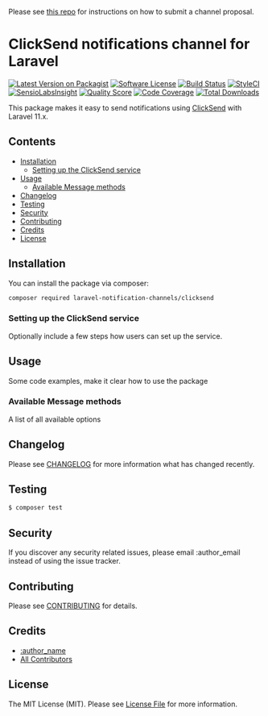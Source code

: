 Please see [this repo](https://github.com/laravel-notification-channels/channels) for instructions on how to submit a channel proposal.

# ClickSend notifications channel for Laravel

[![Latest Version on Packagist](https://img.shields.io/packagist/v/laravel-notification-channels/ClickSend.svg?style=flat-square)](https://packagist.org/packages/laravel-notification-channels/ClickSend)
[![Software License](https://img.shields.io/badge/license-MIT-brightgreen.svg?style=flat-square)](LICENSE.md)
[![Build Status](https://img.shields.io/travis/laravel-notification-channels/ClickSend/master.svg?style=flat-square)](https://travis-ci.org/laravel-notification-channels/ClickSend)
[![StyleCI](https://styleci.io/repos/:style_ci_id/shield)](https://styleci.io/repos/:style_ci_id)
[![SensioLabsInsight](https://img.shields.io/sensiolabs/i/:sensio_labs_id.svg?style=flat-square)](https://insight.sensiolabs.com/projects/:sensio_labs_id)
[![Quality Score](https://img.shields.io/scrutinizer/g/laravel-notification-channels/ClickSend.svg?style=flat-square)](https://scrutinizer-ci.com/g/laravel-notification-channels/ClickSend)
[![Code Coverage](https://img.shields.io/scrutinizer/coverage/g/laravel-notification-channels/ClickSend/master.svg?style=flat-square)](https://scrutinizer-ci.com/g/laravel-notification-channels/ClickSend/?branch=master)
[![Total Downloads](https://img.shields.io/packagist/dt/laravel-notification-channels/ClickSend.svg?style=flat-square)](https://packagist.org/packages/laravel-notification-channels/ClickSend)

This package makes it easy to send notifications using [ClickSend](https://clicksend.com) with Laravel 11.x.

## Contents

- [Installation](#installation)
	- [Setting up the ClickSend service](#setting-up-the-ClickSend-service)
- [Usage](#usage)
	- [Available Message methods](#available-message-methods)
- [Changelog](#changelog)
- [Testing](#testing)
- [Security](#security)
- [Contributing](#contributing)
- [Credits](#credits)
- [License](#license)


## Installation

You can install the package via composer:

```bash
composer required laravel-notification-channels/clicksend
```

### Setting up the ClickSend service

Optionally include a few steps how users can set up the service.

## Usage

Some code examples, make it clear how to use the package

### Available Message methods

A list of all available options

## Changelog

Please see [CHANGELOG](CHANGELOG.md) for more information what has changed recently.

## Testing

``` bash
$ composer test
```

## Security

If you discover any security related issues, please email :author_email instead of using the issue tracker.

## Contributing

Please see [CONTRIBUTING](CONTRIBUTING.md) for details.

## Credits

- [:author_name](https://github.com/:author_username)
- [All Contributors](../../contributors)

## License

The MIT License (MIT). Please see [License File](LICENSE.md) for more information.
